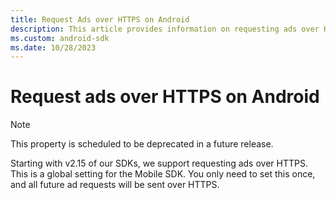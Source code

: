 ```yaml
---
title: Request Ads over HTTPS on Android
description: This article provides information on requesting ads over HTTPS on Android.
ms.custom: android-sdk
ms.date: 10/28/2023
---
```


# Request ads over HTTPS on Android

> [!NOTE]
> This property is scheduled to be deprecated in a future release.

Starting with v2.15 of our SDKs, we support requesting ads over HTTPS. This is a global setting for the Mobile SDK. You only need to set this once, and all future ad requests will be sent over HTTPS.
